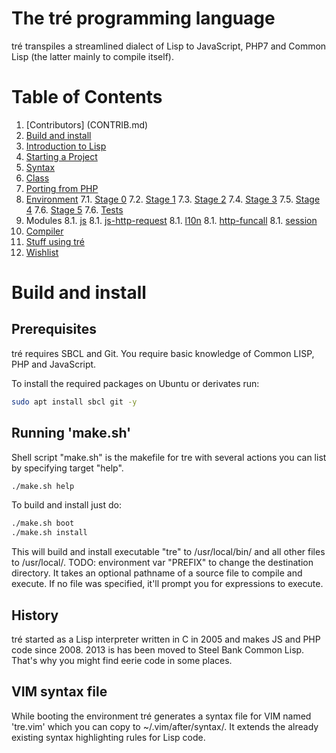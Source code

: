 The tré programming language
============================

tré transpiles a streamlined dialect of Lisp to JavaScript, PHP7
and Common Lisp (the latter mainly to compile itself).

# Table of Contents

1. [Contributors] (CONTRIB.md)
1. [Build and install](#build-and-install)
2. [Introduction to Lisp](doc/intro-to-lisp.md)
3. [Starting a Project](doc/starting-a-project.md)
4. [Syntax](doc/syntax.md)
5. [Class](doc/class.md)
6. [Porting from PHP](doc/porting-from-php.md)
7. [Environment](environment/README.md)
7.1. [Stage 0](environment/stage0/README.md)
7.2. [Stage 1](environment/stage1/README.md)
7.3. [Stage 2](environment/stage2/README.md)
7.4. [Stage 3](environment/stage3/README.md)
7.5. [Stage 4](environment/stage4/README.md)
7.6. [Stage 5](environment/stage5/README.md)
7.6. [Tests](environment/tests/README.md)
8. Modules
8.1. [js](modules/js/README.md)
8.1. [js-http-request](modules/js-http-request/README.md)
8.1. [l10n](modules/l10n/README.md)
8.1. [http-funcall](modules/http-funcall/README.md)
8.1. [session](modules/session/README.md)
9. [Compiler](doc/compiler.md)
10. [Stuff using tré](doc/stuff-using-tré.md)
11. [Wishlist](WISHLIST.md)

<a id="build-and-install"></a>
# Build and install

## Prerequisites

tré requires SBCL and Git.  You require basic knowledge of
Common LISP, PHP and JavaScript.

To install the required packages on Ubuntu or derivates run:

~~~sh
sudo apt install sbcl git -y
~~~

## Running 'make.sh'

Shell script "make.sh" is the makefile for tre with several
actions you can list by specifying target "help".

~~~sh
./make.sh help
~~~

To build and install just do:

~~~sh
./make.sh boot
./make.sh install
~~~

This will build and install executable "tre" to
/usr/local/bin/ and all other files to /usr/local/.
TODO: environment var "PREFIX" to change the destination
directory.  It takes an optional pathname of a source file to
compile and execute.  If no file was specified, it'll prompt
you for expressions to execute.

## History

tré started as a Lisp interpreter written in C in 2005 and makes
JS and PHP code since 2008.  2013 is has been moved to Steel Bank
Common Lisp.  That's why you might find eerie code in some places.

## VIM syntax file

While booting the environment tré generates a syntax file for VIM named
'tre.vim' which you can copy to ~/.vim/after/syntax/.  It extends the
already existing syntax highlighting rules for Lisp code.
